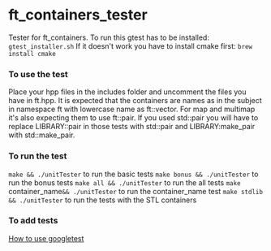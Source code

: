 # ft_containers_tester

Tester for ft_containers.
To run this gtest has to be installed: `gtest_installer.sh`
If it doesn't work you have to install cmake first: `brew install cmake`

### To use the test 
Place your hpp files in the includes folder and uncomment the files you have 
in ft.hpp. It is expected that the containers are names as in the 
subject in namespace ft with lowercase name as ft::vector. For map and multimap
it's also expecting them to use ft::pair. If you used std::pair you will have to 
replace LIBRARY::pair in those tests with std::pair and LIBRARY:make_pair with
std::make_pair.

### To run the test
``make && ./unitTester`` to run the basic tests
``make bonus && ./unitTester`` to run the bonus tests 
``make all && ./unitTester`` to run the all tests 
``make ``container_name``&& ./unitTester`` to run the container_name test
``make stdlib && ./unitTester`` to run the tests with the STL containers

### To add tests
[How to use googletest](https://github.com/google/googletest/blob/master/googletest/docs/primer.md?fbclid=IwAR3Y-Dj-IpBjt_PDk9_hwQyVFbaOf_eJUB8O9SOUgP0NaZm4NUkBSfZ1ivY)

